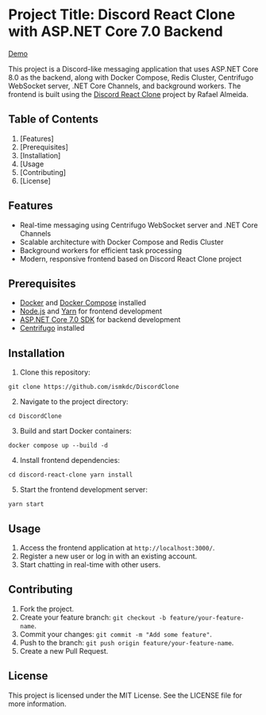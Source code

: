 
# Project Title: Discord React Clone with ASP.NET Core 7.0 Backend

[Demo](https://discord.ismkdc.com)

This project is a Discord-like messaging application that uses ASP.NET Core 8.0 as the backend, along with Docker Compose, Redis Cluster, Centrifugo WebSocket server, .NET Core Channels, and background workers. The frontend is built using the [Discord React Clone](https://github.com/rafaelalmeidatk/discord-react-clone) project by Rafael Almeida.

## Table of Contents

1.  [Features]
2.  [Prerequisites]
3.  [Installation]
4.  [Usage
5.  [Contributing]
6.  [License]

## Features

-   Real-time messaging using Centrifugo WebSocket server and .NET Core Channels
-   Scalable architecture with Docker Compose and Redis Cluster
-   Background workers for efficient task processing
-   Modern, responsive frontend based on Discord React Clone project

## Prerequisites

-   [Docker](https://www.docker.com/) and [Docker Compose](https://docs.docker.com/compose/install/) installed
-   [Node.js](https://nodejs.org/en/download/) and [Yarn](https://yarnpkg.com/) for frontend development
-   [ASP.NET Core 7.0 SDK](https://dotnet.microsoft.com/download/dotnet/7.0) for backend development
-   [Centrifugo](https://centrifugal.dev/) installed

## Installation

1.  Clone this repository:

`git clone https://github.com/ismkdc/DiscordClone` 

2.  Navigate to the project directory:


`cd DiscordClone` 

3.  Build and start Docker containers:


`docker compose up --build -d` 

4.  Install frontend dependencies:

`cd discord-react-clone
yarn install` 

5.  Start the frontend development server:


`yarn start` 

## Usage

1.  Access the frontend application at `http://localhost:3000/`.
2.  Register a new user or log in with an existing account.
3.  Start chatting in real-time with other users.

## Contributing

1.  Fork the project.
2.  Create your feature branch: `git checkout -b feature/your-feature-name`.
3.  Commit your changes: `git commit -m "Add some feature"`.
4.  Push to the branch: `git push origin feature/your-feature-name`.
5.  Create a new Pull Request.

## License

This project is licensed under the MIT License. See the LICENSE file for more information.
